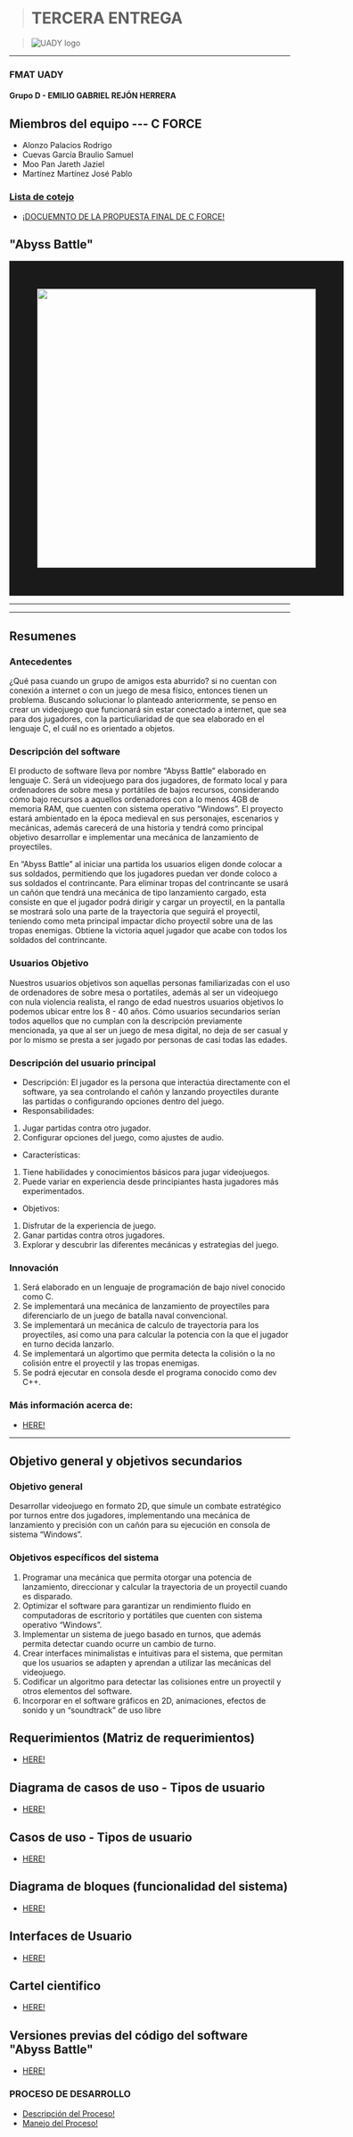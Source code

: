 > # TERCERA ENTREGA

>![UADY logo](https://github.com/hjanssena/FIS-Proyecto/blob/JPabloMartinez/Assets/Logo_UADY.png?raw=true)

---
### FMAT UADY
#### Grupo D - EMILIO GABRIEL REJÓN HERRERA

## Miembros del equipo --- C FORCE
 - Alonzo Palacios Rodrigo
 - Cuevas García Braulio Samuel
 - Moo Pan Jareth Jaziel
 - Martínez Martínez José Pablo

### [Lista de cotejo]()

- [¡DOCUEMNTO DE LA PROPUESTA FINAL DE C FORCE!]()

## "Abyss Battle"

<img src="Assets\Logo_Prov.jpg" width="500" height="500" border="50"/>

---
---
## Resumenes

### Antecedentes
¿Qué pasa cuando un grupo de amigos esta aburrido? si no cuentan con conexión a internet o con un juego de mesa físico, entonces tienen un problema. Buscando solucionar lo planteado anteriormente, se penso en crear un videojuego que funcionará sin estar conectado a internet, que sea para dos jugadores, con la particuliaridad de que sea elaborado en el lenguaje C, el cuál no es orientado a objetos. 

### Descripción del software
El producto de software lleva por nombre “Abyss Battle” elaborado en lenguaje C. Será 
un videojuego para dos jugadores, de formato local y para ordenadores de sobre mesa y portátiles
de bajos recursos, considerando cómo bajo recursos a aquellos ordenadores con a lo menos 4GB
de memoria RAM, que cuenten con sistema operativo “Windows”. El proyecto estará 
ambientado en la época medieval en sus personajes, escenarios y mecánicas, además carecerá de 
una historia y tendrá como principal objetivo desarrollar e implementar una mecánica de 
lanzamiento de proyectiles.

En “Abyss Battle” al iniciar una partida los usuarios eligen donde colocar a sus soldados, 
permitiendo que los jugadores puedan ver donde coloco a sus soldados el contrincante. Para 
eliminar tropas del contrincante se usará un cañón que tendrá una mecánica de tipo lanzamiento 
cargado, esta consiste en que el jugador podrá dirigir y cargar un proyectil, en la pantalla se 
mostrará solo una parte de la trayectoria que seguirá el proyectil, teniendo como meta principal
impactar dicho proyectil sobre una de las tropas enemigas. Obtiene la victoria aquel jugador que 
acabe con todos los soldados del contrincante.


### Usuarios Objetivo

Nuestros usuarios objetivos son aquellas personas familiarizadas con el uso de ordenadores de sobre mesa o portatiles, además al ser un videojuego con nula violencia realista, el rango de edad nuestros usuarios objetivos lo podemos ubicar entre los 8 - 40 años. Cómo usuarios secundarios serían todos aquellos que no cumplan con la descripción previamente mencionada, ya que al ser un juego de mesa digital, no deja de ser casual y por lo mismo se presta a ser jugado por personas de casi todas las edades.

### Descripción del usuario principal
- Descripción: El jugador es la persona que interactúa directamente con el software, 
ya sea controlando el cañón y lanzando proyectiles durante las partidas o configurando 
opciones dentro del juego.
- Responsabilidades:
1. Jugar partidas contra otro jugador.
2. Configurar opciones del juego, como ajustes de audio.
- Características:
1. Tiene habilidades y conocimientos básicos para jugar videojuegos.
2. Puede variar en experiencia desde principiantes hasta jugadores más
experimentados.
- Objetivos:
1. Disfrutar de la experiencia de juego.
2. Ganar partidas contra otros jugadores.
3. Explorar y descubrir las diferentes mecánicas y estrategias del juego.

### Innovación
1. Será elaborado en un lenguaje de programación de bajo nivel conocido como C.
2. Se implementará una mecánica de lanzamiento de proyectiles para diferenciarlo de un juego de batalla naval convencional.
3. Se implementará un mecánica de calculo de trayectoria para los proyectiles, así como una para calcular la potencia con la que el jugador en turno decida lanzarlo.
4. Se implementará un algortimo que permita detecta la colisión o la no colisión entre el proyectil y las tropas enemigas.
5. Se podrá ejecutar en consola desde el programa conocido como dev C++.



### Más información acerca de:

- [HERE!](Product[AboutOurGame])

---
## Objetivo general y objetivos secundarios

### Objetivo general
Desarrollar videojuego en formato 2D, que simule un combate estratégico por turnos entre dos 
jugadores, implementando una mecánica de lanzamiento y precisión con un cañón para su 
ejecución en consola de sistema “Windows”.

### Objetivos específicos del sistema
1. Programar una mecánica que permita otorgar una potencia de lanzamiento, direccionar y 
calcular la trayectoria de un proyectil cuando es disparado.
2. Optimizar el software para garantizar un rendimiento fluido en computadoras de 
escritorio y portátiles que cuenten con sistema operativo “Windows”.
3. Implementar un sistema de juego basado en turnos, que además permita detectar cuando 
ocurre un cambio de turno.
4. Crear interfaces minimalistas e intuitivas para el sistema, que permitan que los usuarios 
se adapten y aprendan a utilizar las mecánicas del videojuego. 
5. Codificar un algoritmo para detectar las colisiones entre un proyectil y otros elementos 
del software.
6. Incorporar en el software gráficos en 2D, animaciones, efectos de sonido y un 
“soundtrack” de uso libre

## Requerimientos (Matriz de requerimientos)
- [HERE!]()

## Diagrama de casos de uso - Tipos de usuario
- [HERE!]()

## Casos de uso - Tipos de usuario
- [HERE!]()
  
## Diagrama de bloques (funcionalidad del sistema)
- [HERE!]()


## Interfaces de Usuario
- [HERE!]()

## Cartel cientifico
- [HERE!]()

## Versiones previas del código del software "Abyss Battle"
- [HERE!]()



### PROCESO DE DESARROLLO

- [Descripción del Proceso!](Roles&Organization)
- [Manejo del Proceso!](Roles&Organization)




